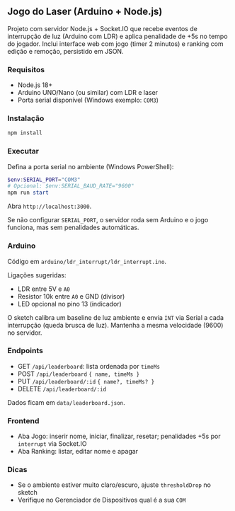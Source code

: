 ## Jogo do Laser (Arduino + Node.js)

Projeto com servidor Node.js + Socket.IO que recebe eventos de interrupção de luz (Arduino com LDR) e aplica penalidade de +5s no tempo do jogador. Inclui interface web com jogo (timer 2 minutos) e ranking com edição e remoção, persistido em JSON.

### Requisitos
- Node.js 18+
- Arduino UNO/Nano (ou similar) com LDR e laser
- Porta serial disponível (Windows exemplo: `COM3`)

### Instalação
```bash
npm install
```

### Executar
Defina a porta serial no ambiente (Windows PowerShell):
```powershell
$env:SERIAL_PORT="COM3"
# Opcional: $env:SERIAL_BAUD_RATE="9600"
npm run start
```
Abra `http://localhost:3000`.

Se não configurar `SERIAL_PORT`, o servidor roda sem Arduino e o jogo funciona, mas sem penalidades automáticas.

### Arduino
Código em `arduino/ldr_interrupt/ldr_interrupt.ino`.

Ligações sugeridas:
- LDR entre 5V e `A0`
- Resistor 10k entre `A0` e GND (divisor)
- LED opcional no pino 13 (indicador)

O sketch calibra um baseline de luz ambiente e envia `INT` via Serial a cada interrupção (queda brusca de luz). Mantenha a mesma velocidade (9600) no servidor.

### Endpoints
- GET `/api/leaderboard`: lista ordenada por `timeMs`
- POST `/api/leaderboard` `{ name, timeMs }`
- PUT `/api/leaderboard/:id` `{ name?, timeMs? }`
- DELETE `/api/leaderboard/:id`

Dados ficam em `data/leaderboard.json`.

### Frontend
- Aba Jogo: inserir nome, iniciar, finalizar, resetar; penalidades +5s por `interrupt` via Socket.IO
- Aba Ranking: listar, editar nome e apagar

### Dicas
- Se o ambiente estiver muito claro/escuro, ajuste `thresholdDrop` no sketch
- Verifique no Gerenciador de Dispositivos qual é a sua `COM`


